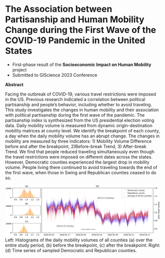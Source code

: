 # The Association between Partisanship and Human Mobility Change during the First Wave of the COVID-19 Pandemic in the United States

- First-phase result of the **Socioeconomic Impact on Human Mobility** project
- Submitted to GIScience 2023 Conference


**Abstract**

Facing the outbreak of COVID-19, various travel restrictions were imposed in the US. Previous research indicated a correlation between political partisanship and people’s behavior, including whether to avoid traveling. This study investigates the changes in human mobility and their association with political partisanship during the first wave of the pandemic. The partisanship index is synthesized from the US presidential election voting data. Daily mobility volume is measured from dynamic origin-destination mobility matrices at county level. We identify the breakpoint of each county, a day when the daily mobility volume has an abrupt change. The changes in mobility are measured by three indicators: 1) Mobility Volume Difference before and after the breakpoint, 2)Before-break Trend, 3) After-break Trend. We find that people reduced traveling simultaneously even though the travel restrictions were imposed on different dates across the states. However, Democratic counties experienced the largest drop in mobility volume. People living there continued to avoid traveling towards the end of the first wave, when those in Swing and Republican counties ceased to do so.

![scaled_mobility_2020](plots/scaled_mobility_2020.png)
Left: Histograms of the daily mobility volumes of all counties (a) over the entire study period, (b) before the breakpoint, (c) after the breakpoint. Right: (d) Time series of sampled Democratic and Republican counties.
